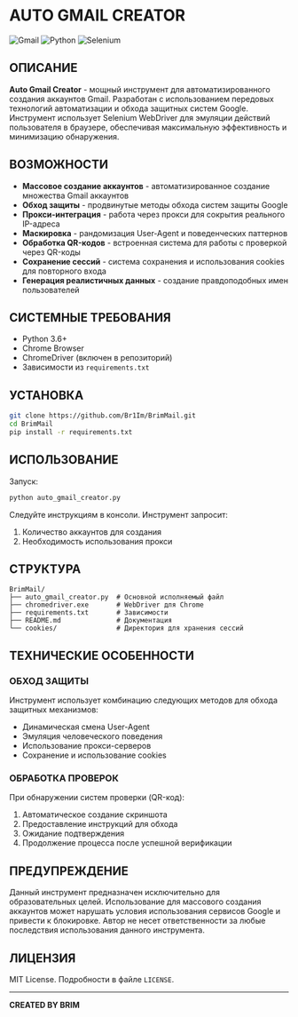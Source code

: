# AUTO GMAIL CREATOR

![Gmail](https://img.shields.io/badge/GMAIL-AUTOMATION-black?style=for-the-badge&logo=gmail&logoColor=red)
![Python](https://img.shields.io/badge/PYTHON-3.6+-black?style=for-the-badge&logo=python&logoColor=blue)
![Selenium](https://img.shields.io/badge/SELENIUM-WEAPONIZED-black?style=for-the-badge&logo=selenium&logoColor=green)

## ОПИСАНИЕ

**Auto Gmail Creator** - мощный инструмент для автоматизированного создания аккаунтов Gmail. Разработан с использованием передовых технологий автоматизации и обхода защитных систем Google. Инструмент использует Selenium WebDriver для эмуляции действий пользователя в браузере, обеспечивая максимальную эффективность и минимизацию обнаружения.

## ВОЗМОЖНОСТИ

- **Массовое создание аккаунтов** - автоматизированное создание множества Gmail аккаунтов
- **Обход защиты** - продвинутые методы обхода систем защиты Google
- **Прокси-интеграция** - работа через прокси для сокрытия реального IP-адреса
- **Маскировка** - рандомизация User-Agent и поведенческих паттернов
- **Обработка QR-кодов** - встроенная система для работы с проверкой через QR-коды
- **Сохранение сессий** - система сохранения и использования cookies для повторного входа
- **Генерация реалистичных данных** - создание правдоподобных имен пользователей

## СИСТЕМНЫЕ ТРЕБОВАНИЯ

- Python 3.6+
- Chrome Browser
- ChromeDriver (включен в репозиторий)
- Зависимости из `requirements.txt`

## УСТАНОВКА

```bash
git clone https://github.com/Br1Im/BrimMail.git
cd BrimMail
pip install -r requirements.txt
```

## ИСПОЛЬЗОВАНИЕ

Запуск:

```bash
python auto_gmail_creator.py
```

Следуйте инструкциям в консоли. Инструмент запросит:
1. Количество аккаунтов для создания
2. Необходимость использования прокси

## СТРУКТУРА

```
BrimMail/
├── auto_gmail_creator.py  # Основной исполняемый файл
├── chromedriver.exe       # WebDriver для Chrome
├── requirements.txt       # Зависимости
├── README.md              # Документация
└── cookies/               # Директория для хранения сессий
```

## ТЕХНИЧЕСКИЕ ОСОБЕННОСТИ

### ОБХОД ЗАЩИТЫ

Инструмент использует комбинацию следующих методов для обхода защитных механизмов:
- Динамическая смена User-Agent
- Эмуляция человеческого поведения
- Использование прокси-серверов
- Сохранение и использование cookies

### ОБРАБОТКА ПРОВЕРОК

При обнаружении систем проверки (QR-код):
1. Автоматическое создание скриншота
2. Предоставление инструкций для обхода
3. Ожидание подтверждения
4. Продолжение процесса после успешной верификации

## ПРЕДУПРЕЖДЕНИЕ

Данный инструмент предназначен исключительно для образовательных целей. Использование для массового создания аккаунтов может нарушать условия использования сервисов Google и привести к блокировке. Автор не несет ответственности за любые последствия использования данного инструмента.

## ЛИЦЕНЗИЯ

MIT License. Подробности в файле `LICENSE`.

---

**CREATED BY BRIM** 